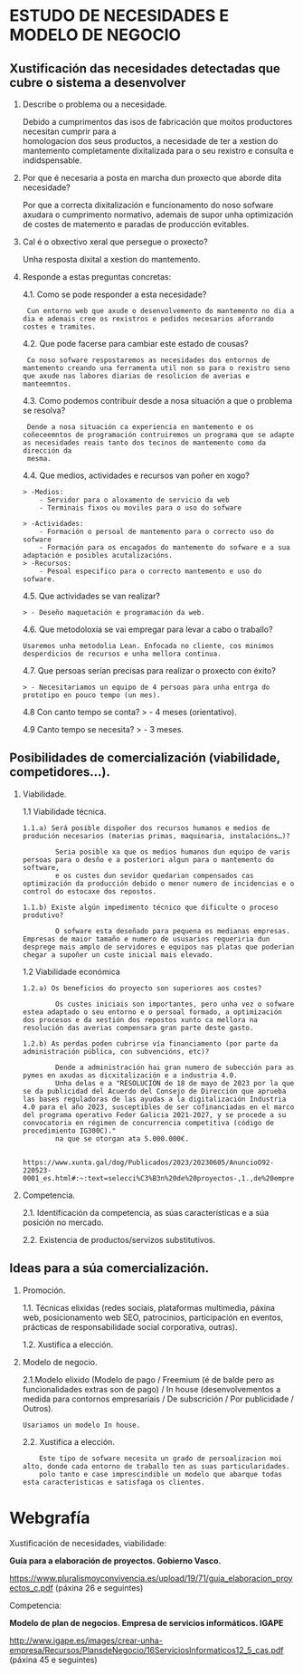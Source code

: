 # ESTUDO DE NECESIDADES E MODELO DE NEGOCIO

## Xustificación das necesidades detectadas que cubre o sistema a desenvolver
1.	Describe o problema ou a necesidade.

	Debido a cumprimentos das isos de fabricación que moitos productores necesitan cumprir para a   
	homologacion dos seus productos, a necesidade de ter a xestion do mantemento completamente 
	dixitalizada para o seu rexistro e consulta e indidspensable.
	
2.	Por que é necesaria a posta en marcha dun proxecto que aborde dita necesidade?
	
	Por que a correcta dixitalización e funcionamento do noso sofware axudara o cumprimento normativo, ademais de supor unha optimización de costes de matemento e paradas de producción evitables.


3.	Cal é o obxectivo xeral que persegue o proxecto?

	Unha resposta dixital a xestion do mantemento.
	
4.	Responde a estas preguntas concretas:

    4.1. Como se pode responder a esta necesidade? 
    	
    	 Cun entorno web que axude o desenvolvemento do mantemento no dia a dia e ademais cree os rexistros e pedidos necesarios aforrando costes e tramites.	
    	
    4.2. Que pode facerse para cambiar este estado de cousas? 
    		
    	 Co noso sofware respostaremos as necesidades dos entornos de mantemento creando una ferramenta util non so para o rexistro seno que axude nas labores diarias de resolicion de averias e manteemntos.
    
    4.3. Como podemos contribuír desde a nosa situación a que o problema se resolva? 
    	
    	 Dende a nosa situación ca experiencia en mantemento e os coñeceemntos de programación contruiremos un programa que se adapte as necesidades reais tanto dos tecinos de mantemento como da dirección da 
    	 mesma.	
    
    4.4. Que medios, actividades e recursos van poñer en xogo? 
    	
    	> -Medios:
    		- Servidor para o aloxamento de servicio da web
    		- Terminais fixos ou moviles para o uso do sofware
     	
     	> -Actividades:
     		- Formación o persoal de mantemento para o correcto uso do sofware
     		- Formación para os encagados do mantemento do sofware e a sua adaptación e posibles acutalizacións.
     	> -Recursos:
     		- Pesoal especifico para o correcto mantemento e uso do sofware.	
     		 	
    
    4.5. Que actividades se van realizar? 
    
    	> - Deseño maquetación e programación da web.  
    
    4.6. Que metodoloxía se vai empregar para levar a cabo o traballo?
    
    	Usaremos unha metodolia Lean. Enfocada no cliente, cos minimos desperdicios de recursos e unha mellora continua. 
    
    4.7. Que persoas serían precisas para realizar o proxecto con éxito? 
    
    	> - Necesitariamos un equipo de 4 persoas para unha entrga do prototipo en pouco tempo (un mes).
    
    4.8 Con canto tempo se conta? 
    	> - 4 meses (orientativo).
    
    4.9 Canto tempo se necesita?
    	> - 3 meses.

## Posibilidades de comercialización (viabilidade, competidores…).
1.	Viabilidade.

    1.1	Viabilidade técnica.
    
        1.1.a) Será posible dispoñer dos recursos humanos e medios de produción necesarios (materias primas, maquinaria, instalacións…)?
			
				Seria posible xa que os medios humanos dun equipo de varis persoas para o desño e a posteriori algun para o mantemento do software,
				e os custes dun sevidor quedarian compensados cas optimización da producción debido o menor numero de incidencias e o control do estocaxe dos repostos.
        
        1.1.b) Existe algún impedimento técnico que dificulte o proceso produtivo?

				O sofware esta deseñado para pequena es medianas empresas. Empresas de maior tamaño e numero de ususarios requeriria dun desprege mais amplo de servidores e equipos nas platas que poderian chegar a supoñer un custe inicial mais elevado.
        
    1.2	Viabilidade económica
    
        1.2.a) Os beneficios do proyecto son superiores aos costes?
				
				Os custes iniciais son importantes, pero unha vez o sofware estea adaptado o seu entorno e o persoal formado, a optimización dos procesos e da xestión dos repostos xunto ca mellora na resolución das averias compensara gran parte deste gasto.
        
        1.2.b) As perdas poden cubrirse vía financiamento (por parte da administración pública, con subvencións, etc)?

				Dende a administración hai gran numero de subección para as pymes en axudas as dicxitalización e a industria 4.0.
				Unha delas e a "RESOLUCIÓN de 18 de mayo de 2023 por la que se da publicidad del Acuerdo del Consejo de Dirección que aprueba las bases reguladoras de las ayudas a la digitalización Industria 4.0 para el año 2023, susceptibles de ser cofinanciadas en el marco del programa operativo Feder Galicia 2021-2027, y se procede a su convocatoria en régimen de concurrencia competitiva (código de procedimiento IG300C)."
				na que se otorgan ata 5.000.000€.

				https://www.xunta.gal/dog/Publicados/2023/20230605/AnuncioO92-220523-0001_es.html#:~:text=selecci%C3%B3n%20de%20proyectos-,1.,de%20empresa%2C%20peque%C3%B1as%20y%20medianas.

        
2.	Competencia.

    2.1. Identificación da competencia, as súas características e a súa posición no mercado.
    
    2.2. Existencia de productos/servizos substitutivos.

## Ideas para a súa comercialización.
1.	Promoción.

    1.1.	Técnicas elixidas (redes sociais, plataformas multimedia, páxina web, posicionamento web SEO, patrocinios, participación en eventos, prácticas de responsabilidade social corporativa, outras).

    
    1.2.	Xustifica a elección.
    
2.	Modelo de negocio.

    2.1.Modelo elixido (Modelo de pago / Freemium (é de balde pero as funcionalidades extras son de pago) / In house (desenvolvementos a medida para contornos empresariais / De subscrición / Por publicidade / Outros).

		Usariamos un modelo In house.
    
    2.2. Xustifica a elección.

			Este tipo de sofware necesita un grado de persoalizacion moi alto, donde cada entorno de traballo ten as suas particularidades.
			polo tanto e case imprescindible un modelo que abarque todas esta caracteristicas e satisfaga os clientes.

# Webgrafía

Xustificación de necesidades, viabilidade:

**Guía para a elaboración de proyectos. Gobierno Vasco.**

https://www.pluralismoyconvivencia.es/upload/19/71/guia_elaboracion_proyectos_c.pdf  (páxina 26 e seguintes)

Competencia:

**Modelo de plan de negocios. Empresa de servicios informáticos. IGAPE**

http://www.igape.es/images/crear-unha-empresa/Recursos/PlansdeNegocio/16ServiciosInformaticos12_5_cas.pdf 
(páxina 45 e seguintes)
